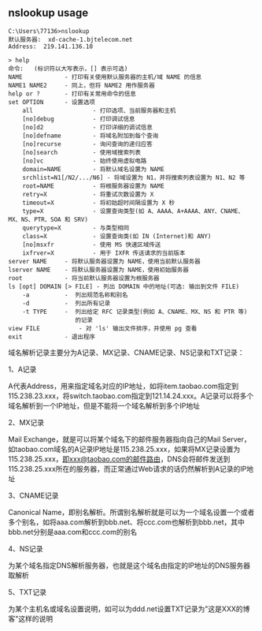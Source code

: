 ## nslookup usage
```
C:\Users\77136>nslookup
默认服务器:  xd-cache-1.bjtelecom.net
Address:  219.141.136.10

> help
命令:   (标识符以大写表示，[] 表示可选)
NAME            - 打印有关使用默认服务器的主机/域 NAME 的信息
NAME1 NAME2     - 同上，但将 NAME2 用作服务器
help or ?       - 打印有关常用命令的信息
set OPTION      - 设置选项
    all                 - 打印选项、当前服务器和主机
    [no]debug           - 打印调试信息
    [no]d2              - 打印详细的调试信息
    [no]defname         - 将域名附加到每个查询
    [no]recurse         - 询问查询的递归应答
    [no]search          - 使用域搜索列表
    [no]vc              - 始终使用虚拟电路
    domain=NAME         - 将默认域名设置为 NAME
    srchlist=N1[/N2/.../N6] - 将域设置为 N1，并将搜索列表设置为 N1、N2 等
    root=NAME           - 将根服务器设置为 NAME
    retry=X             - 将重试次数设置为 X
    timeout=X           - 将初始超时间隔设置为 X 秒
    type=X              - 设置查询类型(如 A、AAAA、A+AAAA、ANY、CNAME、MX、NS、PTR、SOA 和 SRV)
    querytype=X         - 与类型相同
    class=X             - 设置查询类(如 IN (Internet)和 ANY)
    [no]msxfr           - 使用 MS 快速区域传送
    ixfrver=X           - 用于 IXFR 传送请求的当前版本
server NAME     - 将默认服务器设置为 NAME，使用当前默认服务器
lserver NAME    - 将默认服务器设置为 NAME，使用初始服务器
root            - 将当前默认服务器设置为根服务器
ls [opt] DOMAIN [> FILE] - 列出 DOMAIN 中的地址(可选: 输出到文件 FILE)
    -a          -  列出规范名称和别名
    -d          -  列出所有记录
    -t TYPE     -  列出给定 RFC 记录类型(例如 A、CNAME、MX、NS 和 PTR 等)
                   的记录
view FILE           - 对 'ls' 输出文件排序，并使用 pg 查看
exit            - 退出程序
```

域名解析记录主要分为A记录、MX记录、CNAME记录、NS记录和TXT记录：

1、A记录

A代表Address，用来指定域名对应的IP地址，如将item.taobao.com指定到115.238.23.xxx，将switch.taobao.com指定到121.14.24.xxx。A记录可以将多个域名解析到一个IP地址，但是不能将一个域名解析到多个IP地址

2、MX记录

Mail Exchange，就是可以将某个域名下的邮件服务器指向自己的Mail Server，如taobao.com域名的A记录IP地址是115.238.25.xxx，如果将MX记录设置为115.238.25.xxx，即xxx@taobao.com的邮件路由，DNS会将邮件发送到115.238.25.xxx所在的服务器，而正常通过Web请求的话仍然解析到A记录的IP地址

3、CNAME记录

Canonical Name，即别名解析。所谓别名解析就是可以为一个域名设置一个或者多个别名，如将aaa.com解析到bbb.net、将ccc.com也解析到bbb.net，其中bbb.net分别是aaa.com和ccc.com的别名

4、NS记录

为某个域名指定DNS解析服务器，也就是这个域名由指定的IP地址的DNS服务器取解析

5、TXT记录

为某个主机名或域名设置说明，如可以为ddd.net设置TXT记录为"这是XXX的博客"这样的说明